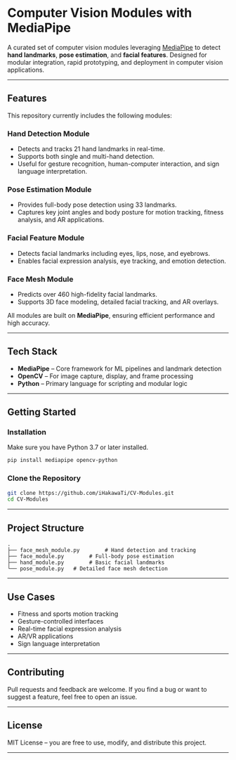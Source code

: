 # Computer Vision Modules with MediaPipe

A curated set of computer vision modules leveraging [MediaPipe](https://mediapipe.dev/) to detect **hand landmarks**, **pose estimation**, and **facial features**. Designed for modular integration, rapid prototyping, and deployment in computer vision applications.

---

## Features

This repository currently includes the following modules:

### Hand Detection Module

* Detects and tracks 21 hand landmarks in real-time.
* Supports both single and multi-hand detection.
* Useful for gesture recognition, human-computer interaction, and sign language interpretation.

### Pose Estimation Module

* Provides full-body pose detection using 33 landmarks.
* Captures key joint angles and body posture for motion tracking, fitness analysis, and AR applications.

### Facial Feature Module

* Detects facial landmarks including eyes, lips, nose, and eyebrows.
* Enables facial expression analysis, eye tracking, and emotion detection.

### Face Mesh Module
* Predicts over 460 high-fidelity facial landmarks.
* Supports 3D face modeling, detailed facial tracking, and AR overlays.
  
All modules are built on **MediaPipe**, ensuring efficient performance and high accuracy.

---

## Tech Stack

* **MediaPipe** – Core framework for ML pipelines and landmark detection
* **OpenCV** – For image capture, display, and frame processing
* **Python** – Primary language for scripting and modular logic

---

## Getting Started

### Installation

Make sure you have Python 3.7 or later installed.

```bash
pip install mediapipe opencv-python
```

### Clone the Repository

```bash
git clone https://github.com/iHakawaTi/CV-Modules.git
cd CV-Modules
```

---

## Project Structure

```
.
├── face_mesh_module.py        # Hand detection and tracking
├── face_module.py        # Full-body pose estimation
├── hand_module.py        # Basic facial landmarks
└── pose_module.py   # Detailed face mesh detection

```

---

## Use Cases

* Fitness and sports motion tracking
* Gesture-controlled interfaces
* Real-time facial expression analysis
* AR/VR applications
* Sign language interpretation

---

## Contributing

Pull requests and feedback are welcome. If you find a bug or want to suggest a feature, feel free to open an issue.

---

## License

MIT License – you are free to use, modify, and distribute this project.

---

